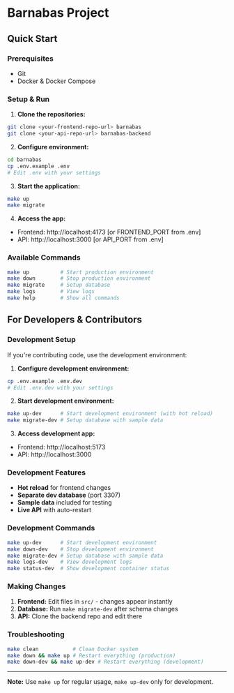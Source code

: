 # Barnabas Project

## Quick Start

### Prerequisites
- Git
- Docker & Docker Compose

### Setup & Run

1. **Clone the repositories:**
```bash
git clone <your-frontend-repo-url> barnabas
git clone <your-api-repo-url> barnabas-backend
```

2. **Configure environment:**
```bash
cd barnabas
cp .env.example .env
# Edit .env with your settings
```

3. **Start the application:**
```bash
make up
make migrate
```

4. **Access the app:**
- Frontend: http://localhost:4173 [or FRONTEND_PORT from .env]
- API: http://localhost:3000 [or API_PORT from .env]

### Available Commands
```bash
make up          # Start production environment
make down        # Stop production environment
make migrate     # Setup database
make logs        # View logs
make help        # Show all commands
```

## For Developers & Contributors

### Development Setup
If you're contributing code, use the development environment:

1. **Configure development environment:**
```bash
cp .env.example .env.dev
# Edit .env.dev with your settings
```

2. **Start development environment:**
```bash
make up-dev      # Start development environment (with hot reload)
make migrate-dev # Setup database with sample data
```

3. **Access development app:**
- Frontend: http://localhost:5173
- API: http://localhost:3000

### Development Features
- **Hot reload** for frontend changes
- **Separate dev database** (port 3307) 
- **Sample data** included for testing
- **Live API** with auto-restart

### Development Commands
```bash
make up-dev      # Start development environment
make down-dev    # Stop development environment
make migrate-dev # Setup database with sample data
make logs-dev    # View development logs
make status-dev  # Show development container status
```

### Making Changes
1. **Frontend:** Edit files in `src/` - changes appear instantly
2. **Database:** Run `make migrate-dev` after schema changes
3. **API:** Clone the backend repo and edit there

### Troubleshooting
```bash
make clean           # Clean Docker system
make down && make up # Restart everything (production)
make down-dev && make up-dev # Restart everything (development)
```

---

**Note:** Use `make up` for regular usage, `make up-dev` only for development.
```
